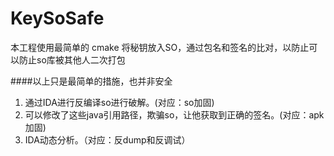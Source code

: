 # KeySoSafe  
本工程使用最简单的 cmake
将秘钥放入SO，通过包名和签名的比对，以防止可以防止so库被其他人二次打包

####以上只是最简单的措施，也并非安全
1. 通过IDA进行反编译so进行破解。(对应：so加固)
2. 可以修改了这些java引用路径，欺骗so，让他获取到正确的签名。(对应：apk加固)
3. IDA动态分析。（对应：反dump和反调试）
